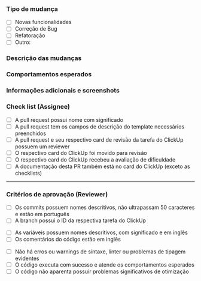### Tipo de mudança
- [ ] Novas funcionalidades
- [ ] Correção de Bug
- [ ] Refatoração
- [ ] Outro: <!-- Escreva aqui o tipo de mudança!!! -->

### Descrição das mudanças
<!-- Descreva de forma concisa e clara as mudanças -->

### Comportamentos esperados
<!-- Descreva de forma concisa e clara os comportamentos esperados a partir das mudanças realizadas -->

### Informações adicionais e screenshots
<!-- Se necessário, comente outras informações relevantes relativas às mudanças e adicione screenshots-->

### Check list (Assignee)
- [ ] A pull request possui nome com significado
- [ ] A pull request tem os campos de descrição do template necessários preenchidos
- [ ] A pull request e seu respectivo card de revisão da tarefa do ClickUp possuem um reviewer
- [ ] O respectivo card do ClickUp foi movido para revisão
- [ ] O respectivo card do ClickUp recebeu a avaliação de dificuldade
- [ ] A documentação desta PR também está no card do ClickUp (exceto as checklists)

---

### Critérios de aprovação (Reviewer)
<!-- Github -->
- [ ] Os commits possuem nomes descritivos, não ultrapassam 50 caracteres e estão em português
- [ ] A branch possui o ID da respectiva tarefa do ClickUp
<!-- Formatação do código -->
- [ ] As variáveis possuem nomes descritivos, com significado e em inglês
- [ ] Os comentários do código estão em inglês
<!-- Código -->
- [ ] Não há erros ou warnings de sintaxe, linter ou problemas de tipagem evidentes
- [ ] O código executa com sucesso e atende os comportamentos esperados
- [ ] O código não aparenta possuir problemas significativos de otimização
